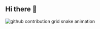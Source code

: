## Hi there 👋
<picture>
  <source media="(prefers-color-scheme: dark)" srcset="https://raw.githubusercontent.com/Shirasawa/Shirasawa/output/github-contribution-grid-snake-dark.svg">
  <source media="(prefers-color-scheme: light)" srcset="https://raw.githubusercontent.com/Shirasawa/Shirasawa/output/github-contribution-grid-snake.svg">
  <img alt="github contribution grid snake animation" src="https://raw.githubusercontent.com/Shirasawa/Shirasawa/output/github-contribution-grid-snake.svg">
</picture>

<!--
**Shirasawa-D/Shirasawa-D** is a ✨ _special_ ✨ repository because its `README.md` (this file) appears on your GitHub profile.

Here are some ideas to get you started:

- 🔭 I’m currently working on ...
- 🌱 I’m currently learning ...
- 👯 I’m looking to collaborate on ...
- 🤔 I’m looking for help with ...
- 💬 Ask me about ...
- 📫 How to reach me: ...
- 😄 Pronouns: ...
- ⚡ Fun fact: ...
-->

